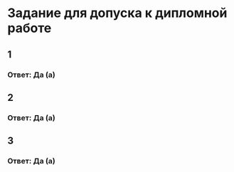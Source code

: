 # Задание для допуска к дипломной работе

## 1

### Ответ: Да (а)

## 2

### Ответ: Да (а)

## 3

### Ответ: Да (а)
